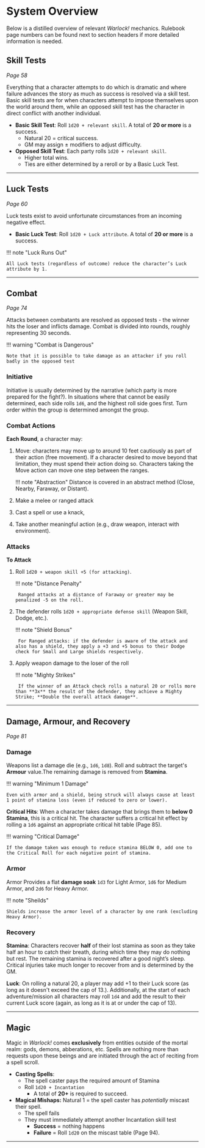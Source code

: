# System Overview

Below is a distilled overview of relevant _Warlock!_ mechanics. Rulebook page numbers can be found next to section headers if more detailed information is needed.

## Skill Tests

_Page 58_

Everything that a character attempts to do which is dramatic and where failure advances the story as much as success is resolved via a skill test. Basic skill tests are for when characters attempt to impose themselves upon the world around them, while an opposed skill test has the character in direct conflict with another individual.

- **Basic Skill Test**: Roll `1d20 + relevant skill`. A total of **20 or more** is a success.
    - Natural 20 = critical success.
    - GM may assign ± modifiers to adjust difficulty.
- **Opposed Skill Test**: Each party rolls `1d20 + relevant skill`.
    - Higher total wins.
    - Ties are either determined by a reroll or by a Basic Luck Test.

---

## Luck Tests

_Page 60_

Luck tests exist to avoid unfortunate circumstances from an incoming negative effect.

- **Basic Luck Test**: Roll `1d20 + Luck attribute`. A total of **20 or more** is a success.

!!! note "Luck Runs Out"

    All Luck tests (regardless of outcome) reduce the character’s Luck attribute by 1.

---

## Combat

_Page 74_

Attacks between combatants are resolved as opposed tests - the winner hits the loser and inflicts damage. Combat is divided into rounds, roughly representing 30 seconds.

!!! warning "Combat is Dangerous"

    Note that it is possible to take damage as an attacker if you roll badly in the opposed test

### Initiative

Initiative is usually determined by the narrative (which party is more prepared for the fight?). In situations where that cannot be easily determined, each side rolls `1d6`, and the highest roll side goes first. Turn order within the group is determined amongst the group.

### Combat Actions
**Each Round**, a character may:

1. Move: characters may move up to around 10 feet cautiously as part of their action (free movement). If a character desired to move beyond that limitation, they must spend their action doing so. Characters taking the Move action can move one step between the ranges.
    
    !!! note "Abstraction"
        Distance is covered in an abstract method (Close, Nearby, Faraway, or Distant).


1. Make a melee or ranged attack
1. Cast a spell or use a knack,
1. Take another meaningful action (e.g., draw weapon, interact with environment).

### Attacks

**To Attack**

1. Roll `1d20 + weapon skill +5 (for attacking)`.
    
    !!! note "Distance Penalty"
    
        Ranged attacks at a distance of Faraway or greater may be penalized -5 on the roll.
    

1. The defender rolls `1d20 + appropriate defense skill` (Weapon Skill, Dodge, etc.).
        
    !!! note "Shield Bonus"
    
        For Ranged attacks: if the defender is aware of the attack and also has a shield, they apply a +3 and +5 bonus to their Dodge check for Small and Large shields respectively.
        

1. Apply weapon damage to the loser of the roll
    
    !!! note "Mighty Strikes"
    
        If the winner of an Attack check rolls a natural 20 or rolls more than **3x** the result of the defender, they achieve a Mighty Strike; **Double the overall attack damage**.
    

---

## Damage, Armour, and Recovery

_Page 81_

### Damage
Weapons list a damage die (e.g., `1d6`, `1d8`). Roll and subtract the target's **Armour** value.The remaining damage is removed from **Stamina**.
    
!!! warning "Minimum 1 Damage"

    Even with armor and a shield, being struck will always cause at least 1 point of stamina loss (even if reduced to zero or lower).
    
**Critical Hits**: When a character takes damage that brings them to **below 0 Stamina**, this is a critical hit. The character suffers a critical hit effect by rolling a `1d6` against an appropriate critical hit table (Page 85).
    
!!! warning "Critical Damage"

    If the damage taken was enough to reduce stamina BELOW 0, add one to the Critical Roll for each negative point of stamina.

### Armor

Armor Provides a flat **damage soak** `1d3` for Light Armor, `1d6` for Medium Armor, and `2d6` for Heavy Armor.
    
!!! note "Sheilds"

    Shields increase the armor level of a character by one rank (excluding Heavy Armor).
    

### Recovery
    
**Stamina**: Characters recover **half** of their lost stamina as soon as they take half an hour to catch their breath, during which time they may do nothing but rest. The remaining stamina is recovered after a good night’s sleep. Critical injuries take much longer to recover from and is determined by the GM.

**Luck**: On rolling a natural 20, a player may add +1 to their Luck score (as long as it doesn't exceed the cap of 13.). Additionally, at the start of each adventure/mission all characters may roll `1d4` and add the result to their current Luck score (again, as long as it is at or under the cap of 13).

---

## Magic

Magic in _Warlock!_ comes **exclusively** from entities outside of the mortal realm: gods, demons, abberations, etc. Spells are nothing more than requests upon these beings and are initiated through the act of reciting from a spell scroll.

- **Casting Spells**:
    - The spell caster pays the required amount of Stamina
    - Roll `1d20 + Incantation`
        - A total of **20+** is required to succeed.
- **Magical Mishaps:** Natural 1 = the spell caster has _potentially_ miscast their spell.
    - The spell fails
    - They must immediately attempt another Incantation skill test
        - **Success** \= nothing happens
        - **Failure** \= Roll `1d20` on the miscast table (Page 94).

---
